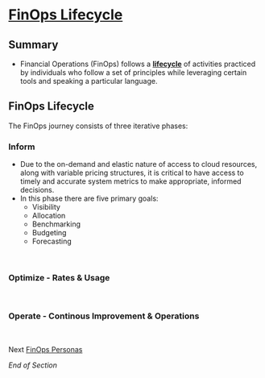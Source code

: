 # [FinOps Lifecycle](https://www.finops.org/framework/phases/)

## Summary
* Financial Operations (FinOps) follows a [**lifecycle**](https://www.mindmeister.com/2757653146/02-finops-lifecycle-ioo) of activities practiced by individuals who follow a set of principles while leveraging certain tools and speaking a particular language.

## FinOps Lifecycle 
The FinOps journey consists of three iterative phases: 
<br>

### Inform 
* Due to the on-demand and elastic nature of access to cloud resources, along with variable pricing structures, it is critical to have access to timely and accurate system metrics to make appropriate, informed decisions. 
* In this phase there are five primary goals:
    * Visibility
    * Allocation
    * Benchmarking
    * Budgeting
    * Forecasting
<br>

### Optimize - Rates & Usage
<br>

### Operate - Continous Improvement & Operations
<br>

Next [FinOps Personas](https://github.com/jamesbuckett/finops-certified-practitioner/blob/main/03-finops-persona.md)
<br>

*End of Section*